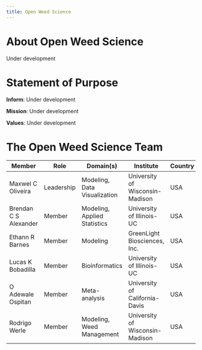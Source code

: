 ```yaml
---
title: Open Weed Science
---
```


# About Open Weed Science

Under development


# Statement of Purpose

**Inform**:  Under development

**Mission**: Under development

**Values**: Under development

# The Open Weed Science Team


| Member                | Role       | Domain(s)                     | Institute                       | Country | Contact               |
|-----------------------|------------|-------------------------------|---------------------------------|---------|-----------------------|
| Maxwel C Oliveira     | Leadership | Modeling, Data Visualization  | University of Wisconsin-Madison | USA     | maxoliveira@wisc.edu  |
| Brendan C S Alexander | Member     | Modeling, Applied Statistics  | University of Illinois-UC       | USA     | bca2@illinois.edu     |
| Ethann R Barnes       | Member     | Modeling                      | GreenLight Biosciences, Inc.    | USA     |                       |
| Lucas K Bobadilla     | Member     | Bioinformatics                | University of Illinois-UC       | USA     | lucask3@illinois.edu  |
| O Adewale Ospitan     | Member     | Meta-analysis                 | University of California-Davis  | USA     | oosipitan@ucdavis.edu |
| Rodrigo Werle         | Member     | Modeling, Weed Management     | University of Wisconsin-Madison | USA     | rwerle@wisc.edu       |